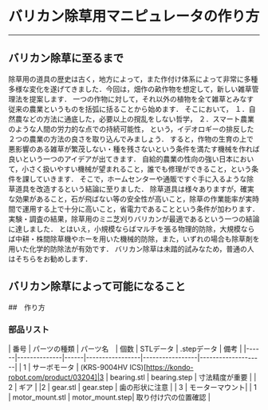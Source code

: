 # バリカン除草用マニピュレータの作り方

---

## バリカン除草に至るまで

除草用の道具の歴史は古く，地方によって，また作付け体系によって非常に多種多様な変化を遂げてきました．今回は，畑作の畝作物を想定して，新しい雑草管理法を提案します．
一つの作物に対して，それ以外の植物を全て雑草とみなす従来の農業というものを括弧に括ることから始めます．
そこにおいて，
１．自然農などの方法に通底した，必要以上の撹乱をしない哲学，
２．スマート農業のような人間の労力的な点での持続可能性，
という，イデオロギーの排反した２つの農業の方法の良さを取り込んでみましょう．
すると，作物の生育の上で悪影響のある雑草が繁茂しない・種を残さないという条件を満たす機械を作れば良いという一つのアイデアが出てきます．
自給的農業の性向の強い日本において，小さく扱いやすい機械が望まれること，誰でも修理ができること，という条件を課していきます．
そこで，ホームセンターや通販ですぐ手に入るような除草道具を改造するという結論に至りました．
除草道具は様々ありますが，確実な効果があること，石が飛ばない等の安全性が高いこと，除草の作業能率が実時間で運用する上で十分に高いこと，省電力であることという条件が加わります．
実験・調査の結果，除草用のミニ芝刈りバリカンが最適であるという一つの結論に達しました．
とはいえ，小規模ならばマルチを張る物理的防除，大規模ならば中耕・株間除草機やホーを用いた機械的防除，また，いずれの場合も除草剤を用いた化学的防除法が有効です．
バリカン除草は未踏的試みなため，普通の人はそちらをお勧めします．

## バリカン除草によって可能になること


##　作り方

### 部品リスト

| 番号 | パーツの種類     | パーツ名　|  個数 | STLデータ        | .stepデータ       | 備考               |
|------|--------------|------|-----------------|-----------------|--------------------|
| 1    | サーボモータ  | (KRS-9004HV ICS)[https://kondo-robot.com/product/03204]|3    | bearing.stl     | bearing.step    | 寸法精度が重要     |
| 2    | ギア         | |2    | gear.stl        | gear.step       | 歯の形状に注意     |
| 3    | モーターマウント| | 1  | motor_mount.stl | motor_mount.step| 取り付け穴の位置確認 |

